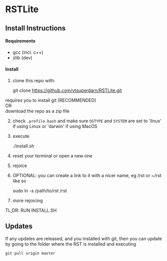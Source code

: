 RSTLite
========

Install Instructions
---------------------

#### Requirements

* gcc (incl. c++)
* zlib (dev)

#### Install

1) clone this repo with:

    git clone https://github.com/vtsuperdarn/RSTLite.git 
    
requires you to install git (RECOMMENDED)    
OR     
download the repo as a zip file

2) check `.profile.bash` and make sure `OSTYPE` and `SYSTEM` are set to 'linux' if using Linux or 'darwin' if using MacOS

3) execute 

    ./install.sh

4) reset your terminal or open a new one

5) rejoice

6) OPTIONAL: you can create a link to it with a nicer name, eg /rst or ~/rst like so

    sudo ln -s /path/to/rst /rst

7) more rejoicing

TL;DR: RUN INSTALL.SH

Updates
-------------

If any updates are released, and you installed with git, then you can update by going to the folder where the RST is installed and executing
    
    git pull origin master
